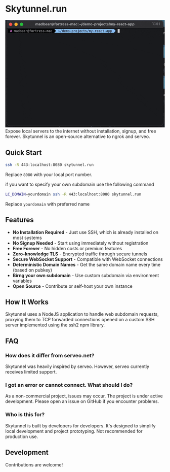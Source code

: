 # Skytunnel.run
![Skytunnel Demo](public/video.gif)
Expose local servers to the internet without installation, signup, and free forever. Skytunnel is an open-source alternative to ngrok and serveo.

## Quick Start

```bash
ssh -R 443:localhost:8080 skytunnel.run
```
Replace `8080` with your local port number.

if you want to specify your own subdomain use the following command
```bash
LC_DOMAIN=yourdomain ssh -R 443:localhost:8080 skytunnel.run
```
Replace `yourdomain` with preferred name

## Features

- **No Installation Required** - Just use SSH, which is already installed on most systems
- **No Signup Needed** - Start using immediately without registration
- **Free Forever** - No hidden costs or premium features
- **Zero-knowledge TLS** - Encrypted traffic through secure tunnels
- **Secure WebSocket Support** - Compatible with WebSocket connections
- **Deterministic Domain Names** - Get the same domain name every time (based on pubkey)
- **Birng your own subdomain** - Use custom subdomain via environment variables
- **Open Source** - Contribute or self-host your own instance

## How It Works

Skytunnel uses a NodeJS application to handle web subdomain requests, proxying them to TCP forwarded connections opened on a custom SSH server implemented using the ssh2 npm library.

## FAQ

### How does it differ from serveo.net?
Skytunnel was heavily inspired by serveo. However, serveo currently receives limited support.

### I got an error or cannot connect. What should I do?
As a non-commercial project, issues may occur. The project is under active development. Please open an issue on GitHub if you encounter problems.

### Who is this for?
Skytunnel is built by developers for developers. It's designed to simplify local development and project prototyping. Not recommended for production use.

## Development

Contributions are welcome!


